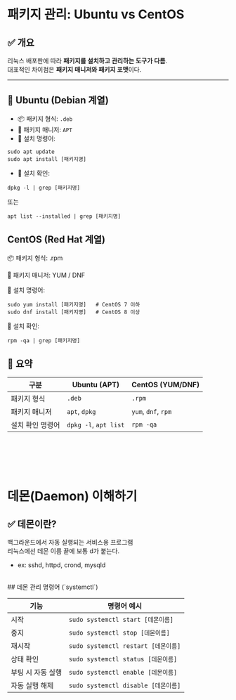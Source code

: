 #  패키지 관리: Ubuntu vs CentOS

## ✅ 개요

리눅스 배포판에 따라 **패키지를 설치하고 관리하는 도구가 다름**.  
대표적인 차이점은 **패키지 매니저와 패키지 포맷**이다.

---

## 🐧 Ubuntu (Debian 계열)

- 📦 패키지 형식: `.deb`  
- 🧰 패키지 매니저: `APT`  
- 🔧 설치 명령어:

```
sudo apt update
sudo apt install [패키지명]
```

- 📄 설치 확인:
```
dpkg -l | grep [패키지명]
```
또는
```
apt list --installed | grep [패키지명]
```

##  CentOS (Red Hat 계열)
📦 패키지 형식: .rpm

🧰 패키지 매니저: YUM / DNF

🔧 설치 명령어:
```
sudo yum install [패키지명]   # CentOS 7 이하
sudo dnf install [패키지명]   # CentOS 8 이상
```
📄 설치 확인:
```
rpm -qa | grep [패키지명]
```

## 📌 요약

| 구분         | Ubuntu (APT)          | CentOS (YUM/DNF)        |
|--------------|------------------------|--------------------------|
| 패키지 형식  | `.deb`                 | `.rpm`                   |
| 패키지 매니저| `apt`, `dpkg`          | `yum`, `dnf`, `rpm`      |
| 설치 확인 명령어 | `dpkg -l`, `apt list` | `rpm -qa`                |

<br>
<br>
<br>
<br>

# 데몬(Daemon) 이해하기
## ✅ 데몬이란?

백그라운드에서 자동 실행되는 서비스용 프로그램<br>
리눅스에선 데몬 이름 끝에 보통 d가 붙는다.
- ex: sshd, httpd, crond, mysqld
<br>
##  데몬 관리 명령어 (`systemctl`)

| 기능               | 명령어 예시                                 |
|--------------------|----------------------------------------------|
| 시작               | `sudo systemctl start [데몬이름]`           |
| 중지               | `sudo systemctl stop [데몬이름]`            |
| 재시작             | `sudo systemctl restart [데몬이름]`         |
| 상태 확인          | `sudo systemctl status [데몬이름]`          |
| 부팅 시 자동 실행  | `sudo systemctl enable [데몬이름]`          |
| 자동 실행 해제     | `sudo systemctl disable [데몬이름]`         |
